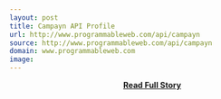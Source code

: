 ```yaml
---
layout: post
title: Campayn API Profile
url: http://www.programmableweb.com/api/campayn
source: http://www.programmableweb.com/api/campayn
domain: www.programmableweb.com
image: 
---
```


<p></p>
<center><p><a href="http://www.programmableweb.com/api/campayn" style='padding:25px; font-sze:18px; font-weight: bold;'>Read Full Story</a></p></center>
